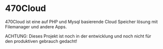 # 470Cloud

470Cloud ist eine auf PHP und Mysql basierende Cloud Speicher lösung mit Filemanager und andere Apps.

ACHTUNG: Dieses Projekt ist noch in der entwicklung und noch nicht für den produktiven gebrauch gedacht!